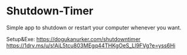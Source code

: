 # Shutdown-Timer
Simple app to shutdown or restart your computer whenever you want.                                                                            

Setup&Exe: https://dogukanurker.com/shutdowntimer
https://1drv.ms/u/s!AiL5tcu803MEgq44THKgOeS_Ll9FVg?e=yss6Hi
